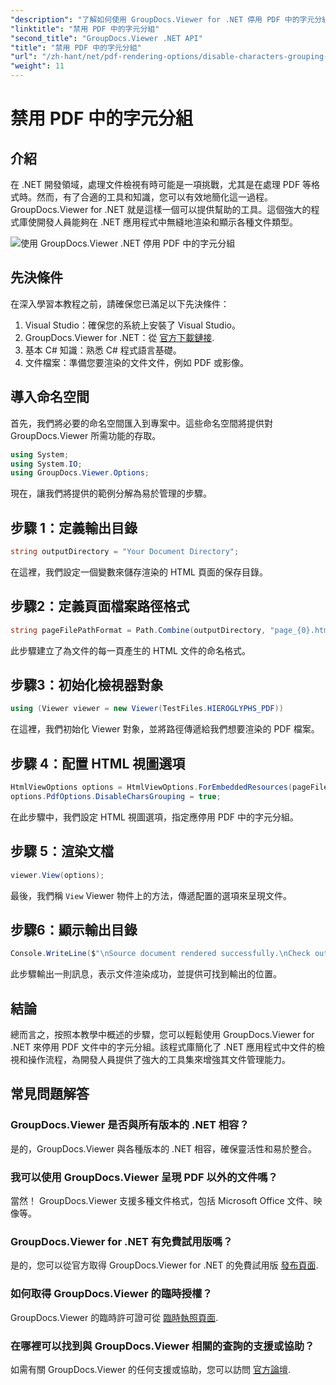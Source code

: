 ```yaml
---
"description": "了解如何使用 GroupDocs.Viewer for .NET 停用 PDF 中的字元分組。按照我們的逐步教程，實現無縫文件渲染。"
"linktitle": "禁用 PDF 中的字元分組"
"second_title": "GroupDocs.Viewer .NET API"
"title": "禁用 PDF 中的字元分組"
"url": "/zh-hant/net/pdf-rendering-options/disable-characters-grouping-pdf/"
"weight": 11
---
```


# 禁用 PDF 中的字元分組

## 介紹
在 .NET 開發領域，處理文件檢視有時可能是一項挑戰，尤其是在處理 PDF 等格式時。然而，有了合適的工具和知識，您可以有效地簡化這一過程。 GroupDocs.Viewer for .NET 就是這樣一個可以提供幫助的工具。這個強大的程式庫使開發人員能夠在 .NET 應用程式中無縫地渲染和顯示各種文件類型。

![使用 GroupDocs.Viewer .NET 停用 PDF 中的字元分組](/viewer/pdf-rendering-options/disable-characters-grouping-in-pdf.png)

## 先決條件
在深入學習本教程之前，請確保您已滿足以下先決條件：
1. Visual Studio：確保您的系統上安裝了 Visual Studio。
2. GroupDocs.Viewer for .NET：從 [官方下載鏈接](https://releases。groupdocs.com/viewer/net/).
3. 基本 C# 知識：熟悉 C# 程式語言基礎。
4. 文件檔案：準備您要渲染的文件文件，例如 PDF 或影像。

## 導入命名空間
首先，我們將必要的命名空間匯入到專案中。這些命名空間將提供對 GroupDocs.Viewer 所需功能的存取。

```csharp
using System;
using System.IO;
using GroupDocs.Viewer.Options;
```

現在，讓我們將提供的範例分解為易於管理的步驟。
## 步驟 1：定義輸出目錄
```csharp
string outputDirectory = "Your Document Directory";
```
在這裡，我們設定一個變數來儲存渲染的 HTML 頁面的保存目錄。
## 步驟2：定義頁面檔案路徑格式
```csharp
string pageFilePathFormat = Path.Combine(outputDirectory, "page_{0}.html");
```
此步驟建立了為文件的每一頁產生的 HTML 文件的命名格式。
## 步驟3：初始化檢視器對象
```csharp
using (Viewer viewer = new Viewer(TestFiles.HIEROGLYPHS_PDF))
```
在這裡，我們初始化 Viewer 對象，並將路徑傳遞給我們想要渲染的 PDF 檔案。
## 步驟 4：配置 HTML 視圖選項
```csharp
HtmlViewOptions options = HtmlViewOptions.ForEmbeddedResources(pageFilePathFormat);
options.PdfOptions.DisableCharsGrouping = true;
```
在此步驟中，我們設定 HTML 視圖選項，指定應停用 PDF 中的字元分組。
## 步驟 5：渲染文檔
```csharp
viewer.View(options);
```
最後，我們稱 `View` Viewer 物件上的方法，傳遞配置的選項來呈現文件。
## 步驟6：顯示輸出目錄
```csharp
Console.WriteLine($"\nSource document rendered successfully.\nCheck output in {outputDirectory}.");
```
此步驟輸出一則訊息，表示文件渲染成功，並提供可找到輸出的位置。

## 結論
總而言之，按照本教學中概述的步驟，您可以輕鬆使用 GroupDocs.Viewer for .NET 來停用 PDF 文件中的字元分組。該程式庫簡化了 .NET 應用程式中文件的檢視和操作流程，為開發人員提供了強大的工具集來增強其文件管理能力。
## 常見問題解答
### GroupDocs.Viewer 是否與所有版本的 .NET 相容？
是的，GroupDocs.Viewer 與各種版本的 .NET 相容，確保靈活性和易於整合。
### 我可以使用 GroupDocs.Viewer 呈現 PDF 以外的文件嗎？
當然！ GroupDocs.Viewer 支援多種文件格式，包括 Microsoft Office 文件、映像等。
### GroupDocs.Viewer for .NET 有免費試用版嗎？
是的，您可以從官方取得 GroupDocs.Viewer for .NET 的免費試用版 [發布頁面](https://releases。groupdocs.com/).
### 如何取得 GroupDocs.Viewer 的臨時授權？
GroupDocs.Viewer 的臨時許可證可從 [臨時執照頁面](https://purchase。groupdocs.com/temporary-license/).
### 在哪裡可以找到與 GroupDocs.Viewer 相關的查詢的支援或協助？
如需有關 GroupDocs.Viewer 的任何支援或協助，您可以訪問 [官方論壇](https://forum。groupdocs.com/c/viewer/9).